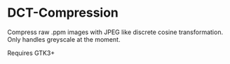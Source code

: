 # DCT-Compression

Compress raw .ppm images with JPEG like discrete cosine transformation. Only handles greyscale at the moment.

Requires GTK3+
